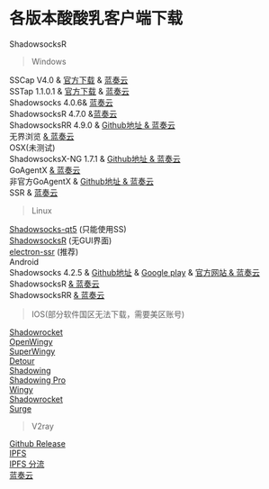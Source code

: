  


各版本酸酸乳客户端下载
==================================================================

ShadowsocksR  
>Windows  

SSCap V4.0 & [官方下载](https://www.sockscap64.com/forums/topic/sscap%E9%85%8D%E7%BD%AE%E6%95%99%E7%A8%8B/) & [蓝奏云](https://pan.lanzou.com/i0dshfi)  
SSTap 1.1.0.1 & [官方下载](https://www.sockscap64.com/sstap/) & [蓝奏云](https://pan.lanzou.com/i0dshzi)  
Shadowsocks 4.0.6& [蓝奏云](https://pan.lanzou.com/i0dsj8d)  
ShadowsocksR 4.7.0 &[蓝奏云](https://pan.lanzou.com/i0dsjkf)  
ShadowsocksRR 4.9.0 & [Github地址 & ](https://github.com/shadowsocksrr/shadowsocksr-csharp/releases)[蓝奏云](https://pan.lanzou.com/i0dsjpa)  
无界浏览 [& ](http://p0hdzoi6o.bkt.clouddn.com/ssr/pc/%E6%97%A0%E7%95%8C%E6%B5%8F%E8%A7%88.7z)[蓝奏云](https://pan.lanzou.com/i0dsk1c)  
OSX(未测试)  
ShadowsocksX-NG 1.7.1 & [Github地址 & ](https://github.com/shadowsocks/ShadowsocksX-NG/releases/)[蓝奏云](https://pan.lanzou.com/i0j50nc)  
GoAgentX [& ](http://p0hdzoi6o.bkt.clouddn.com/ssr/osx/GoAgentX-v2.3.7.dmg)[蓝奏云](https://pan.lanzou.com/i0dskef)  
非官方GoAgentX & [Github地址 & ](https://github.com/mithril-global/GoAgentX)[蓝奏云](https://pan.lanzou.com/i0dskja)  
SSR & [蓝奏云](https://pan.lanzou.com/i0fzv5g)  
>Linux

[Shadowsocks-qt5](https://github.com/shadowsocks/shadowsocks-qt5/wiki/%E5%AE%89%E8%A3%85%E6%8C%87%E5%8D%97) (只能使用SS)  
[ShadowsocksR](https://github.com/shadowsocksrr/shadowsocksr) (无GUI界面)  
[electron-ssr](https://github.com/erguotou520/electron-ssr) (推荐)  
Android  
Shadowsocks 4.2.5 & [Github地址](https://github.com/shadowsocks/shadowsocks-android/blob/master/README.md#open-source-licenses) & [Google play](https://play.google.com/store/apps/details?id=com.github.shadowsocks) & [官方网站 & ](https://shadowsocks.org/)[蓝奏云](https://pan.lanzou.com/i0dsl7e)  
ShadowsocksR [& ](http://p0hdzoi6o.bkt.clouddn.com/ssr/pe/ShadowsocksR.apk)[蓝奏云](https://pan.lanzou.com/i0dsl8f)  
ShadowsocksRR [& ](http://p0hdzoi6o.bkt.clouddn.com/ssr/pe/shadowsocksr-android-3.5.1.apk)[蓝奏云](https://pan.lanzou.com/i0dslbi)  
>IOS(部分软件国区无法下载，需要美区账号)  

[Shadowrocket](https://www.25pp.com/ios/detail_1923429/)  
[OpenWingy](https://itunes.apple.com/cn/app/openwingy/id1294672758?mt=8)  
[SuperWingy](https://itunes.apple.com/cn/app/superwingy/id1290093815?mt=8)  
[Detour](https://itunes.apple.com/cn/app/wingy-proxy-for-http-s-socks5/id1178584911?mt=8)  
[Shadowing](https://itunes.apple.com/cn/app/shadowing/id1194879940?mt=8)  
[Shadowing Pro](https://itunes.apple.com/cn/app/shadowing-pro/id1295117556?mt=8)  
[Wingy](https://itunes.apple.com/cn/app/wingy-proxy-for-http-s-socks5/id1178584911?mt=8)  
[Shadowrocket](https://itunes.apple.com/cn/app/shadowrocket/id932747118?l=en&mt=8)  
[Surge](https://itunes.apple.com/cn/app/surge-web-developer-tool-proxy/id1040100637?l=en&mt=8)  
>V2ray

[Github Release](https://github.com/v2ray/v2ray-core/releases)  
[IPFS](https://ipfs.io/ipns/QmdtMuAhEUPFX9NQiGhRj2zhS1oEA76SXNDnZRHqivjMwR)  
[IPFS 分流](https://www.v2ray.com/ipns/QmdtMuAhEUPFX9NQiGhRj2zhS1oEA76SXNDnZRHqivjMwR)  
[蓝奏云](https://pan.lanzou.com/b144778/)

